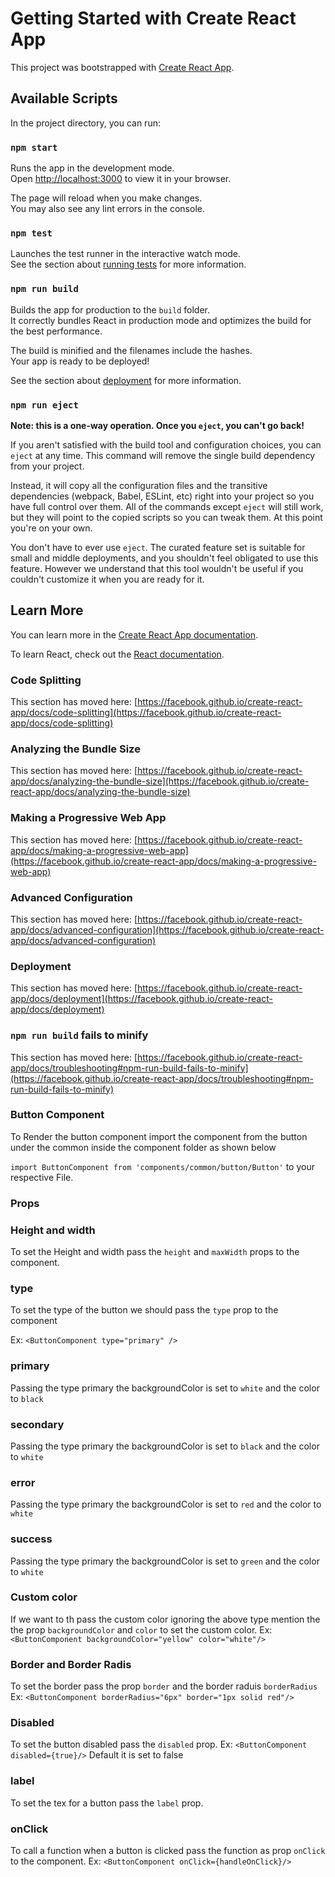 # Getting Started with Create React App

This project was bootstrapped with [Create React App](https://github.com/facebook/create-react-app).

## Available Scripts

In the project directory, you can run:

### `npm start`

Runs the app in the development mode.\
Open [http://localhost:3000](http://localhost:3000) to view it in your browser.

The page will reload when you make changes.\
You may also see any lint errors in the console.

### `npm test`

Launches the test runner in the interactive watch mode.\
See the section about [running tests](https://facebook.github.io/create-react-app/docs/running-tests) for more information.

### `npm run build`

Builds the app for production to the `build` folder.\
It correctly bundles React in production mode and optimizes the build for the best performance.

The build is minified and the filenames include the hashes.\
Your app is ready to be deployed!

See the section about [deployment](https://facebook.github.io/create-react-app/docs/deployment) for more information.

### `npm run eject`

**Note: this is a one-way operation. Once you `eject`, you can't go back!**

If you aren't satisfied with the build tool and configuration choices, you can `eject` at any time. This command will remove the single build dependency from your project.

Instead, it will copy all the configuration files and the transitive dependencies (webpack, Babel, ESLint, etc) right into your project so you have full control over them. All of the commands except `eject` will still work, but they will point to the copied scripts so you can tweak them. At this point you're on your own.

You don't have to ever use `eject`. The curated feature set is suitable for small and middle deployments, and you shouldn't feel obligated to use this feature. However we understand that this tool wouldn't be useful if you couldn't customize it when you are ready for it.

## Learn More

You can learn more in the [Create React App documentation](https://facebook.github.io/create-react-app/docs/getting-started).

To learn React, check out the [React documentation](https://reactjs.org/).

### Code Splitting

This section has moved here: [https://facebook.github.io/create-react-app/docs/code-splitting](https://facebook.github.io/create-react-app/docs/code-splitting)

### Analyzing the Bundle Size

This section has moved here: [https://facebook.github.io/create-react-app/docs/analyzing-the-bundle-size](https://facebook.github.io/create-react-app/docs/analyzing-the-bundle-size)

### Making a Progressive Web App

This section has moved here: [https://facebook.github.io/create-react-app/docs/making-a-progressive-web-app](https://facebook.github.io/create-react-app/docs/making-a-progressive-web-app)

### Advanced Configuration

This section has moved here: [https://facebook.github.io/create-react-app/docs/advanced-configuration](https://facebook.github.io/create-react-app/docs/advanced-configuration)

### Deployment

This section has moved here: [https://facebook.github.io/create-react-app/docs/deployment](https://facebook.github.io/create-react-app/docs/deployment)

### `npm run build` fails to minify

This section has moved here: [https://facebook.github.io/create-react-app/docs/troubleshooting#npm-run-build-fails-to-minify](https://facebook.github.io/create-react-app/docs/troubleshooting#npm-run-build-fails-to-minify)


### Button Component
To Render the button component import the component from the button under the common inside the component folder as shown below

`import ButtonComponent from 'components/common/button/Button'` to your respective File.
### Props
   ### Height and width
   To set the Height and width pass the `height` and `maxWidth` props to the component.
   ### type
   To set the type of the button we should pass the `type` prop to the component

   Ex: `<ButtonComponent type="primary" />`
   ### primary
   Passing the type primary the backgroundColor is set to  `white` and the color to `black`
   ### secondary
   Passing the type primary the backgroundColor is set to  `black` and the color to `white`
   ### error
   Passing the type primary the backgroundColor is set to  `red` and the color to `white`
   ### success
   Passing the type primary the backgroundColor is set to  `green` and the color to `white`

   ### Custom color
   If we want to th pass the custom color ignoring the above type mention the the prop `backgroundColor` and `color` to set the custom color.
   Ex:  `<ButtonComponent backgroundColor="yellow" color="white"/>`

   ### Border and Border Radis
   To set the border  pass the prop  `border` and the border raduis `borderRadius`
   Ex: `<ButtonComponent borderRadius="6px" border="1px solid red"/>`

   ### Disabled
   To set the button disabled pass the `disabled` prop.
    Ex: `<ButtonComponent disabled={true}/>` 
    Default it is set to false
   ### label
   To set the tex for a button pass the `label` prop.
   ### onClick
   To call a function when a button is clicked  pass the function as prop `onClick` to the component.
   Ex: `<ButtonComponent onClick={handleOnClick}/>`

 
